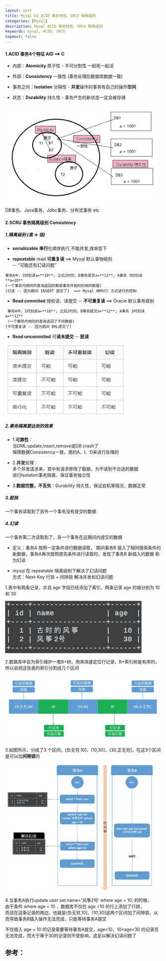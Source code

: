 ```yaml
---
layout: post
title: Mysql 03 ACID 事务特性、SRCU 隔离级别
categories: [Mysql]
description: Mysql ACID 事务特性、SRCU 隔离级别
keywords: mysql, ACID, SRCU
topmost: false
---
```




#### 1.ACID 事务4个特征  AID ==> C

- 内部：**Atomicity** 原子性 - 不可分割性 一起死一起活

- 外部：**Consistency** 一致性 (事务处理后数据库数据一致)

- 事务之间：**Isolation**  分隔性 - **并发**操作的事务有自己的操作**空间**

- 状态：**Durability**  持久性 - 事务产生的新状态一定会被存储

![acid](/images/posts/2017-07-20-mysql-transaction/acid.png)

DB事务、Java事务、Jdbc事务、分布式事务 etc



#### 2.SCRU 事务隔离级别  Consistency

##### 1.隔离级别 (高 => 低)

- **serialiizable**  **串行**化顺序执行,不能并发,效率低下

- **repeatable** read **可重复读** ==> Mysql 默认事物级别  
  -- "可能还有幻读问题"

```
事务A中，1时刻读a=**10**; 之后2时刻，B事务提交a=**12**; A事务 3时刻读 **a=10**  
(一个事务内相同的查询返回的都是事务开始时的相同数据)  
[幻读 -- 因为期间 INSERT 提交了]  ==> Mysql 用MVCC 方式进行的控制
```

- **Read commited** 授权读、读提交 -- **不可重复读**  ==> Oracle 默认事务级别

```
 事务A中，1时刻读a=**10**; 之后2时刻，B事务提交a=**12**; A事务 3时刻读 a=**12**  
 (一个事务内相同的查询返回了不同数据)  
[不可重复读 -- 因为期间 DML提交了]
```

- **Read uncommited** 可**读未提交**  -- **脏读**

![srcu](/images/posts/2017-07-20-mysql-transaction/srcu.png)  

##### 2.事务隔离要达到的效果

- 1.**可靠性**：  
  当DML:update,insert,remove或DB crash了  
  保障数据Consistency一致，用的A、I、D来进行处理的

- 2.**并发**处理：  
  多个并发请求来，其中有请求修改了数据，为不读到不合适的数据  
  进行Isolation事务隔离，保证事务独立性

- 3.**数据完整，不丢失**：Durability 持久性，保证宕机等情况，数据正常



##### 3.脏独

一个事务读取到了另外一个事务没有提交的数据



##### 4.幻读

一个事务第二次读取到了，另一个事务在这期间内提交的数据

- 定义：事务A 按照一定条件进行数据读取， 期间事务B 插入了相同搜索条件的新数据，事务A再次按照原先条件进行读取时，发现了事务B 新插入的数据 称为幻读

- mysql 在 repeatable 隔离级别下解决了幻读问题   
  方式：Next-Key 行锁 + 间隙锁  解决并发和幻读问题



1.表中有两条记录，并且 age 字段已经添加了索引，两条记录 age 的值分别为 10 和 30

![huan1](/images/posts/2017-07-20-mysql-transaction/huan1.png)

2.数据库中会为索引维护一套B+树，用来快速定位行记录，B+索引树是有序的，所以会把这张表的索引分割成几个区间

![huan2](/images/posts/2017-07-20-mysql-transaction/huan2.jpg)

3.如图所示，分成了3 个区间，(负无穷,10]、(10,30]、(30,正无穷]，在这3个区间是可以加**间隙锁**的

![huan3](/images/posts/2017-07-20-mysql-transaction/huan3.jpg)

4.当事务A执行update user set name='风筝2号’ where age = 10; 的时候，  
由于条件 where age = 10 ，数据库不仅在 age =10 的行上添加了行锁，   
而且在这条记录的两边，也就是(负无穷,10]、(10,30]这两个区间加了间隙锁，从而导致事务B插入操作无法完成，只能等待事务A提交

不仅插入 age = 10 的记录需要等待事务A提交，age<10、10<age<30 的记录页无法完成，而大于等于30的记录则不受影响，这足以解决幻读问题了




























## 参考：
